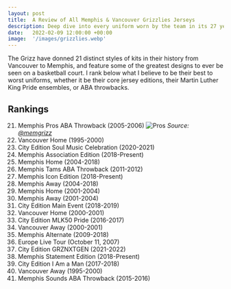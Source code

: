 ```yaml
---
layout: post
title:  A Review of All Memphis & Vancouver Grizzlies Jerseys
description: Deep dive into every uniform worn by the team in its 27 year history.
date:   2022-02-09 12:00:00 +00:00
image:  '/images/grizzlies.webp'
---
```

The Grizz have donned 21 distinct styles of kits in their history from Vancouver to Memphis, and feature some of the greatest designs to ever be seen on a basketball court. I rank below what I believe to be their best to worst uniforms, whether it be their core jersey editions, their Martin Luther King Pride ensembles, or ABA throwbacks.
## Rankings
21. Memphis Pros ABA Throwback (2005-2006)
![Pros](https://pbs.twimg.com/media/D_xFizpX4AIYoX5?format=jpg&name=large)
*Source: [@memgrizz](https://twitter.com/memgrizz)*
20. Vancouver Home (1995-2000)
19. City Edition Soul Music Celebration (2020-2021)
18. Memphis Association Edition (2018-Present)
17. Memphis Home (2004-2018)
16. Memphis Tams ABA Throwback (2011-2012)
15. Memphis Icon Edition (2018-Present)
14. Memphis Away (2004-2018)
13. Memphis Home (2001-2004)
12. Memphis Away (2001-2004)
11. City Edition Main Event (2018-2019)
10. Vancouver Home (2000-2001)
9. City Edition MLK50 Pride (2016-2017)
8. Vancouver Away (2000-2001)
7. Memphis Alternate (2009-2018)
6. Europe Live Tour (October 11, 2007)
5. City Edition GRZNXTGEN (2021-2022)
4. Memphis Statement Edition (2018-Present)
3. City Edition I Am a Man (2017-2018)
2. Vancouver Away (1995-2000)
1. Memphis Sounds ABA Throwback (2015-2016)
